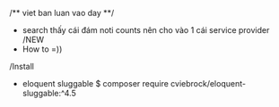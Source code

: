 /** viet ban luan vao day **/

+ search thấy cái đám noti counts nên cho vào 1 cái service provider 
/NEW
+ How to =))

/Install
+ eloquent sluggable $ composer require cviebrock/eloquent-sluggable:^4.5

